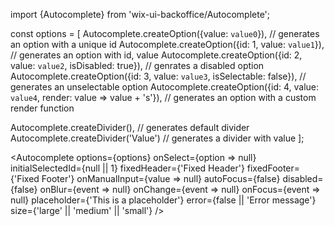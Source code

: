 import {Autocomplete} from 'wix-ui-backoffice/Autocomplete';

const options = [
  Autocomplete.createOption({value: `value0`}),                                         // generates an option with a unique id
  Autocomplete.createOption({id: 1, value: `value1`}),                                  // generates an option with id, value
  Autocomplete.createOption({id: 2, value: `value2`, isDisabled: true}),                // genrates a disabled option
  Autocomplete.createOption({id: 3, value: `value3`, isSelectable: false}),             // generates an unselectable option
  Autocomplete.createOption({id: 4, value: `value4`, render: value => value + 's'}),    // generates an option with a custom render function

  Autocomplete.createDivider(),                                                         // generates default divider
  Autocomplete.createDivider('Value')                                                   // generates a divider with value
];

<Autocomplete
  options={options}
  onSelect={option => null}
  initialSelectedId={null || 1}
  fixedHeader={'Fixed Header'}
  fixedFooter={'Fixed Footer'}
  onManualInput={value => null}
  autoFocus={false}
  disabled={false}
  onBlur={event => null}
  onChange={event => null}
  onFocus={event => null}
  placeholder={'This is a placeholder'}
  error={false || 'Error message'}
  size={'large' || 'medium' || 'small'}
/>
